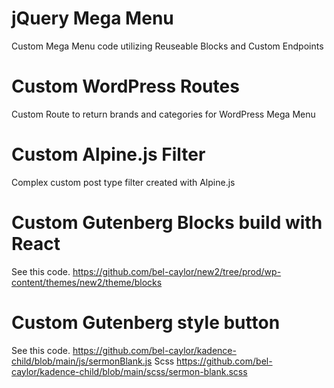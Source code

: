 # jQuery Mega Menu
Custom Mega Menu code utilizing Reuseable Blocks and Custom Endpoints

# Custom WordPress Routes
Custom Route to return brands and categories for WordPress Mega Menu

# Custom Alpine.js Filter
Complex custom post type filter created with Alpine.js

# Custom Gutenberg Blocks build with React
See this code.  https://github.com/bel-caylor/new2/tree/prod/wp-content/themes/new2/theme/blocks

# Custom Gutenberg style button
See this code.  https://github.com/bel-caylor/kadence-child/blob/main/js/sermonBlank.js
Scss https://github.com/bel-caylor/kadence-child/blob/main/scss/sermon-blank.scss
